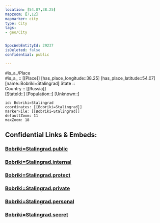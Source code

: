 ```yaml
---
location: [54.07,38.25] 
mapzoom: [7,12] 
mapmarker: city 
type: City
tags:
- geo/City


SpocWebEntityId: 29237
isDeleted: false
confidential: public

---
```

#is_a_/Place  
#is_a_ :: [[Place]] 
[has_place_longitude::38.25] 
[has_place_latitude::54.07] 
[name::Bobriki=Stalingrad] 
State ::  
Country :: [[Russia]]  
[StateId::] 
[Population::] 
[Unknown::] 


```leaflet
id: Bobriki=Stalingrad
coordinates: [[Bobriki=Stalingrad]] 
markerFile: [[Bobriki=Stalingrad]] 
defaultZoom: 11 
maxZoom: 18
```


## Confidential Links & Embeds: 

### [Bobriki=Stalingrad.public](/_public/\Earth\Continent\Europe\Europe~East\Russia\Russia~Central\Tula_Oblast\CityBobriki=Stalingrad.public.md) 

### [Bobriki=Stalingrad.internal](/_internal/\Earth\Continent\Europe\Europe~East\Russia\Russia~Central\Tula_Oblast\CityBobriki=Stalingrad.internal.md) 

### [Bobriki=Stalingrad.protect](/_protect/\Earth\Continent\Europe\Europe~East\Russia\Russia~Central\Tula_Oblast\CityBobriki=Stalingrad.protect.md) 

### [Bobriki=Stalingrad.private](/_private/\Earth\Continent\Europe\Europe~East\Russia\Russia~Central\Tula_Oblast\CityBobriki=Stalingrad.private.md) 

### [Bobriki=Stalingrad.personal](/_personal/\Earth\Continent\Europe\Europe~East\Russia\Russia~Central\Tula_Oblast\CityBobriki=Stalingrad.personal.md) 

### [Bobriki=Stalingrad.secret](/_secret/\Earth\Continent\Europe\Europe~East\Russia\Russia~Central\Tula_Oblast\CityBobriki=Stalingrad.secret.md)

